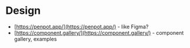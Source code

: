 # Design

- [https://penpot.app/](https://penpot.app/) - like Figma?
- [https://component.gallery/](https://component.gallery/) - component gallery, examples
